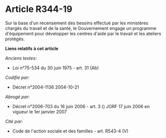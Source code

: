 # Article R344-19

Sur la base d'un recensement des besoins effectué par les ministères chargés du travail et de la santé, le Gouvernement
engage un programme d'équipement pour développer les centres d'aide par le travail et les ateliers protégés.

**Liens relatifs à cet article**

_Anciens textes_:

  - Loi n°75-534 du 30 juin 1975 - art. 31 (Ab)

_Codifié par_:

  - Décret n°2004-1136 2004-10-21

_Abrogé par_:

  - Décret n°2006-703 du 16 juin 2006 - art. 3 () JORF 17 juin 2006 en vigueur le 1er janvier 2007

_Cité par_:

  - Code de l'action sociale et des familles - art. R543-4 (V)

